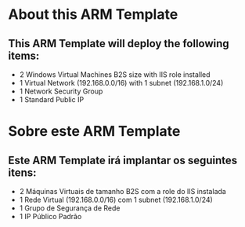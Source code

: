 # About this ARM Template

## This ARM Template will deploy the following items:

+ 2 Windows Virtual Machines B2S size with IIS role installed
+ 1 Virtual Network (192.168.0.0/16) with 1 subnet (192.168.1.0/24)
+ 1 Network Security Group
+ 1 Standard Public IP

# Sobre este ARM Template

## Este ARM Template irá implantar os seguintes itens:

+ 2 Máquinas Virtuais de tamanho B2S com a role do IIS instalada
+ 1 Rede Virtual (192.168.0.0/16) com 1 subnet (192.168.1.0/24)
+ 1 Grupo de Segurança de Rede
+ 1 IP Público Padrão